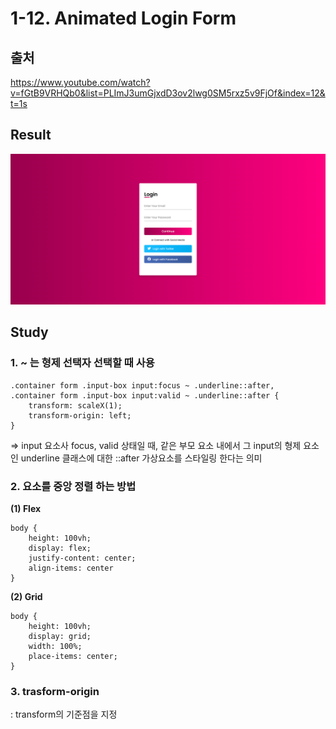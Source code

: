 # 1-12. Animated Login Form

## 출처

https://www.youtube.com/watch?v=fGtB9VRHQb0&list=PLImJ3umGjxdD3ov2lwg0SM5rxz5v9FjOf&index=12&t=1s

## Result

<img src="img/result.png">

## Study

### 1. ~ 는 형제 선택자 선택할 때 사용

```
.container form .input-box input:focus ~ .underline::after,
.container form .input-box input:valid ~ .underline::after {
	transform: scaleX(1);
	transform-origin: left;
}
```

=> input 요소사 focus, valid 상태일 때, 같은 부모 요소 내에서 그 input의 형제 요소인 underline 클래스에 대한 ::after 가상요소를 스타일링 한다는 의미

### 2. 요소를 중앙 정렬 하는 방법

**(1) Flex**

```
body {
	height: 100vh;
	display: flex;
	justify-content: center;
	align-items: center
}
```

**(2) Grid**

```
body {
	height: 100vh;
	display: grid;
	width: 100%;
	place-items: center;
}
```

### 3. trasform-origin

: transform의 기준점을 지정
